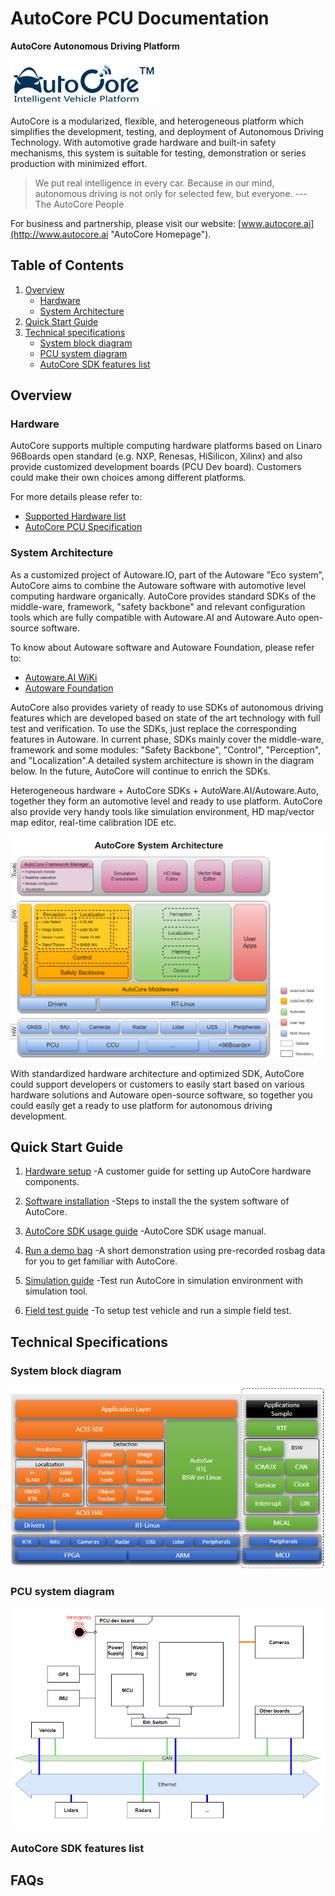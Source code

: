 # AutoCore PCU Documentation

**AutoCore Autonomous Driving Platform**


![autoCore](docs/images/Logo.png "AutoCore")


AutoCore is a modularized, flexible, and heterogeneous platform which simplifies the development, testing, and deployment of Autonomous Driving Technology. With automotive grade hardware and built-in safety mechanisms, this system is suitable for testing, demonstration or series production with minimized effort.

> We put real intelligence in every car. Because in our mind, autonomous driving is not only for selected few, but everyone.
 --- The AutoCore People

For business and partnership, please visit our website: [www.autocore.ai](http://www.autocore.ai "AutoCore Homepage").
## Table of Contents

1. [Overview](#overview)  
   - [Hardware](#hardware)  
   - [System Architecture](#system-architecture) 
2. [Quick Start Guide](#quick-start-guide)  
3. [Technical specifications](#technical-specifications)  
   - [System block diagram](#system-block-diagram)  
   - [PCU system diagram](#pcu-system-diagram)  
   - [AutoCore SDK features list](#autoCore-sdk-features-list)  

## Overview

### Hardware

AutoCore supports multiple computing hardware platforms based on Linaro 96Boards open standard (e.g. NXP, Renesas, HiSilicon, Xilinx) and also provide customized development boards (PCU Dev board). Customers could make their own choices among different platforms.

For more details please refer to:

* [Supported Hardware list](docs/Supported_hardware_list.md)  
* [AutoCore PCU Specification](docs/Pcu_specification.md)  

### System Architecture

As a customized project of Autoware.IO, part of the Autoware "Eco system", AutoCore aims to combine the Autoware software with automotive level computing hardware organically. AutoCore provides standard SDKs of the middle-ware, framework, "safety backbone" and relevant configuration tools which are fully compatible with Autoware.AI and Autoware.Auto open-source software.

To know about Autoware software and Autoware Foundation, please refer to:

* [Autoware.AI WiKi](https://gitlab.com/autowarefoundation/autoware.ai/autoware/wikis/home)  
* [Autoware Foundation](https://www.autoware.org/)

 AutoCore also provides variety of ready to use SDKs of autonomous driving features which are developed based on state of the art technology with full test and verification. To use the SDKs, just replace the corresponding features in Autoware. In current phase, SDKs mainly cover the middle-ware, framework and some modules: "Safety Backbone", "Control", "Perception", and "Localization".A detailed system architecture is shown in the diagram below. In the future, AutoCore will continue to enrich the SDKs.

 Heterogeneous hardware + AutoCore SDKs + AutoWare.AI/Autoware.Auto, together they form an automotive level and ready to use platform. AutoCore also provide very handy tools like simulation environment, HD map/vector map editor, real-time calibration IDE etc.

![System Architecture](docs/images/System_architecture.png "System architecture")

With standardized hardware architecture and optimized SDK, AutoCore could support developers or customers to easily start based on various hardware solutions and Autoware open-source software, so together you could easily get a ready to use platform for autonomous driving development. 

## Quick Start Guide

1. [Hardware setup](docs/Hardware_setup.md "Hardware setup") -A customer guide for setting up AutoCore hardware components.

2. [Software installation](docs/Software_installation.md)  -Steps to install the the system software of AutoCore.

3. [AutoCore SDK usage guide](docs/Sdk_guide.md) -AutoCore SDK usage manual.

4. [Run a demo bag](docs/Demo_bag.md "Software Installation") -A short demonstration using pre-recorded rosbag data for you to get familiar with AutoCore.

5. [Simulation guide](docs/Simulation.md) -Test run AutoCore in simulation environment with simulation tool.

6. [Field test guide](docs/Test_guide.md) -To setup test vehicle and run a simple field test.


## Technical Specifications

### System block diagram

![Block diagram](docs/images/System_block_diagram.png "Block diagram")

### PCU system diagram

![PCU system diagram](docs/images/Pcu_sys_diag.png "PCU system diagram")

### AutoCore SDK features list


## FAQs
